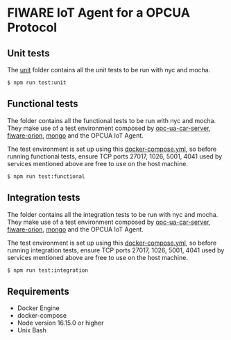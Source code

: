 # FIWARE IoT Agent for a OPCUA Protocol

## Unit tests

The [unit](./unit) folder contains all the unit tests to be run with nyc and mocha.

```console
$ npm run test:unit
```

## Functional tests

The folder contains all the functional tests to be run with nyc and mocha. They make use of a test environment composed
by [opc-ua-car-server](https://github.com/Engineering-Research-and-Development/opc-ua-car-server),
[fiware-orion](https://github.com/telefonicaid/fiware-orion), [mongo](https://github.com/mongodb/mongo) and the OPCUA
IoT Agent.

The test environment is set up using this [docker-compose.yml](./docker-compose-test.yml), so before running functional
tests, ensure TCP ports 27017, 1026, 5001, 4041 used by services mentioned above are free to use on the host machine.

```console
$ npm run test:functional
```

## Integration tests

The folder contains all the integration tests to be run with nyc and mocha. They make use of a test environment composed
by [opc-ua-car-server](https://github.com/Engineering-Research-and-Development/opc-ua-car-server),
[fiware-orion](https://github.com/telefonicaid/fiware-orion), [mongo](https://github.com/mongodb/mongo) and the OPCUA
IoT Agent.

The test environment is set up using this [docker-compose.yml](./docker-compose-test.yml), so before running integration
tests, ensure TCP ports 27017, 1026, 5001, 4041 used by services mentioned above are free to use on the host machine.

```console
$ npm run test:integration
```

## Requirements

-   Docker Engine
-   docker-compose
-   Node version 16.15.0 or higher
-   Unix Bash
